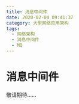 ```yaml
---
title: 消息中间件
date: 2020-02-04 09:41:37
category: 大型网络应用架构
tags: 
  - 网络架构
  - 消息中间件
  - MQ
---
```


# 消息中间件

敬请期待……